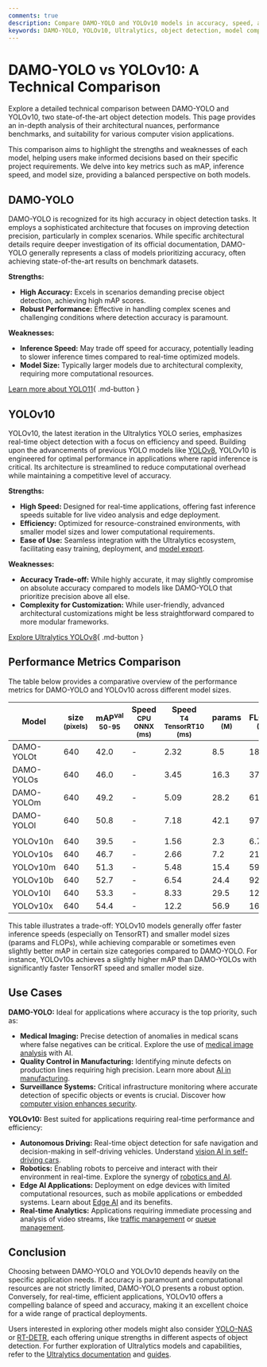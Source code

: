 ```yaml
---
comments: true
description: Compare DAMO-YOLO and YOLOv10 models in accuracy, speed, and efficiency. Discover their strengths, weaknesses, and use cases in object detection.
keywords: DAMO-YOLO, YOLOv10, Ultralytics, object detection, model comparison, AI benchmarks, deep learning, computer vision, mAP, inference speed
---
```


# DAMO-YOLO vs YOLOv10: A Technical Comparison

Explore a detailed technical comparison between DAMO-YOLO and YOLOv10, two state-of-the-art object detection models. This page provides an in-depth analysis of their architectural nuances, performance benchmarks, and suitability for various computer vision applications.

<script async src="https://cdn.jsdelivr.net/npm/chart.js@3.9.1/dist/chart.min.js"></script>
<script defer src="../../javascript/benchmark.js"></script>

<canvas id="modelComparisonChart" width="1024" height="400" active-models='["DAMO-YOLO", "YOLOv10"]'></canvas>

This comparison aims to highlight the strengths and weaknesses of each model, helping users make informed decisions based on their specific project requirements. We delve into key metrics such as mAP, inference speed, and model size, providing a balanced perspective on both models.

## DAMO-YOLO

DAMO-YOLO is recognized for its high accuracy in object detection tasks. It employs a sophisticated architecture that focuses on improving detection precision, particularly in complex scenarios. While specific architectural details require deeper investigation of its official documentation, DAMO-YOLO generally represents a class of models prioritizing accuracy, often achieving state-of-the-art results on benchmark datasets.

**Strengths:**

- **High Accuracy:** Excels in scenarios demanding precise object detection, achieving high mAP scores.
- **Robust Performance:** Effective in handling complex scenes and challenging conditions where detection accuracy is paramount.

**Weaknesses:**

- **Inference Speed:** May trade off speed for accuracy, potentially leading to slower inference times compared to real-time optimized models.
- **Model Size:** Typically larger models due to architectural complexity, requiring more computational resources.

[Learn more about YOLO11](https://docs.ultralytics.com/models/yolo11/){ .md-button }

## YOLOv10

YOLOv10, the latest iteration in the Ultralytics YOLO series, emphasizes real-time object detection with a focus on efficiency and speed. Building upon the advancements of previous YOLO models like [YOLOv8](https://docs.ultralytics.com/models/yolov8/), YOLOv10 is engineered for optimal performance in applications where rapid inference is critical. Its architecture is streamlined to reduce computational overhead while maintaining a competitive level of accuracy.

**Strengths:**

- **High Speed:** Designed for real-time applications, offering fast inference speeds suitable for live video analysis and edge deployment.
- **Efficiency:** Optimized for resource-constrained environments, with smaller model sizes and lower computational requirements.
- **Ease of Use:** Seamless integration with the Ultralytics ecosystem, facilitating easy training, deployment, and [model export](https://docs.ultralytics.com/modes/export/).

**Weaknesses:**

- **Accuracy Trade-off:** While highly accurate, it may slightly compromise on absolute accuracy compared to models like DAMO-YOLO that prioritize precision above all else.
- **Complexity for Customization:** While user-friendly, advanced architectural customizations might be less straightforward compared to more modular frameworks.

[Explore Ultralytics YOLOv8](https://www.ultralytics.com/yolo){ .md-button }

## Performance Metrics Comparison

The table below provides a comparative overview of the performance metrics for DAMO-YOLO and YOLOv10 across different model sizes.

| Model      | size<br><sup>(pixels) | mAP<sup>val<br>50-95 | Speed<br><sup>CPU ONNX<br>(ms) | Speed<br><sup>T4 TensorRT10<br>(ms) | params<br><sup>(M) | FLOPs<br><sup>(B) |
| ---------- | --------------------- | -------------------- | ------------------------------ | ----------------------------------- | ------------------ | ----------------- |
| DAMO-YOLOt | 640                   | 42.0                 | -                              | 2.32                                | 8.5                | 18.1              |
| DAMO-YOLOs | 640                   | 46.0                 | -                              | 3.45                                | 16.3               | 37.8              |
| DAMO-YOLOm | 640                   | 49.2                 | -                              | 5.09                                | 28.2               | 61.8              |
| DAMO-YOLOl | 640                   | 50.8                 | -                              | 7.18                                | 42.1               | 97.3              |
|            |                       |                      |                                |                                     |                    |                   |
| YOLOv10n   | 640                   | 39.5                 | -                              | 1.56                                | 2.3                | 6.7               |
| YOLOv10s   | 640                   | 46.7                 | -                              | 2.66                                | 7.2                | 21.6              |
| YOLOv10m   | 640                   | 51.3                 | -                              | 5.48                                | 15.4               | 59.1              |
| YOLOv10b   | 640                   | 52.7                 | -                              | 6.54                                | 24.4               | 92.0              |
| YOLOv10l   | 640                   | 53.3                 | -                              | 8.33                                | 29.5               | 120.3             |
| YOLOv10x   | 640                   | 54.4                 | -                              | 12.2                                | 56.9               | 160.4             |

This table illustrates a trade-off: YOLOv10 models generally offer faster inference speeds (especially on TensorRT) and smaller model sizes (params and FLOPs), while achieving comparable or sometimes even slightly better mAP in certain size categories compared to DAMO-YOLO. For instance, YOLOv10s achieves a slightly higher mAP than DAMO-YOLOs with significantly faster TensorRT speed and smaller model size.

## Use Cases

**DAMO-YOLO:** Ideal for applications where accuracy is the top priority, such as:

- **Medical Imaging:** Precise detection of anomalies in medical scans where false negatives can be critical. Explore the use of [medical image analysis](https://www.ultralytics.com/glossary/medical-image-analysis) with AI.
- **Quality Control in Manufacturing:** Identifying minute defects on production lines requiring high precision. Learn more about [AI in manufacturing](https://www.ultralytics.com/solutions/ai-in-manufacturing).
- **Surveillance Systems:** Critical infrastructure monitoring where accurate detection of specific objects or events is crucial. Discover how [computer vision enhances security](https://www.ultralytics.com/blog/computer-vision-for-theft-prevention-enhancing-security).

**YOLOv10:** Best suited for applications requiring real-time performance and efficiency:

- **Autonomous Driving:** Real-time object detection for safe navigation and decision-making in self-driving vehicles. Understand [vision AI in self-driving cars](https://www.ultralytics.com/solutions/ai-in-self-driving).
- **Robotics:** Enabling robots to perceive and interact with their environment in real-time. Explore the synergy of [robotics and AI](https://www.ultralytics.com/glossary/robotics).
- **Edge AI Applications:** Deployment on edge devices with limited computational resources, such as mobile applications or embedded systems. Learn about [Edge AI](https://www.ultralytics.com/glossary/edge-ai) and its benefits.
- **Real-time Analytics:** Applications requiring immediate processing and analysis of video streams, like [traffic management](https://www.ultralytics.com/blog/optimizingtraffic-management-with-ultralytics-yolo11) or [queue management](https://docs.ultralytics.com/guides/queue-management/).

## Conclusion

Choosing between DAMO-YOLO and YOLOv10 depends heavily on the specific application needs. If accuracy is paramount and computational resources are not strictly limited, DAMO-YOLO presents a robust option. Conversely, for real-time, efficient applications, YOLOv10 offers a compelling balance of speed and accuracy, making it an excellent choice for a wide range of practical deployments.

Users interested in exploring other models might also consider [YOLO-NAS](https://docs.ultralytics.com/models/yolo-nas/) or [RT-DETR](https://docs.ultralytics.com/models/rtdetr/), each offering unique strengths in different aspects of object detection. For further exploration of Ultralytics models and capabilities, refer to the [Ultralytics documentation](https://docs.ultralytics.com/models/) and [guides](https://docs.ultralytics.com/guides/).
